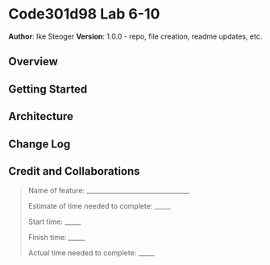# Code301d98 Lab 6-10

**Author**: Ike Steoger
**Version**: 1.0.0 - repo, file creation, readme updates, etc.

## Overview
<!-- Provide a high level overview of what this application is and why you are building it, beyond the fact that it's an assignment for this class. (i.e. What's your problem domain?) -->

## Getting Started
<!-- What are the steps that a user must take in order to build this app on their own machine and get it running? -->

## Architecture
<!-- Provide a detailed description of the application design. What technologies (languages, libraries, etc) you're using, and any other relevant design information. -->

## Change Log
<!-- Use this area to document the iterative changes made to your application as each feature is successfully implemented. Use time stamps. Here's an example:

01-01-2001 4:59pm - Application now has a fully-functional express server, with a GET route for the location resource. -->

## Credit and Collaborations
<!-- Give credit (and a link) to other people or resources that helped you build this application. -->

>Name of feature: ________________________________
>
>Estimate of time needed to complete: _____
>
>Start time: _____
>
>Finish time: _____
>
>Actual time needed to complete: _____
